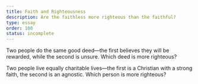 ```yaml
---
title: Faith and Righteousness
description: Are the faithless more righteous than the faithful?
type: essay
order: 100
status: incomplete
---
```

Two people do the same good deed—the first believes they will be rewarded, while the second is unsure.  Which deed is more righteous?

Two people live equally charitable lives—the first is a Christian with a strong faith, the second is an agnostic.  Which person is more righteous?
